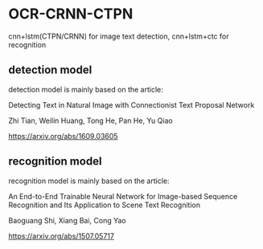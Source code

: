 # OCR-CRNN-CTPN
cnn+lstm(CTPN/CRNN) for image text detection, cnn+lstm+ctc for recognition


## detection model

detection model is mainly based on the article:
  
Detecting Text in Natural Image with Connectionist Text Proposal Network
  
Zhi Tian, Weilin Huang, Tong He, Pan He, Yu Qiao
  
https://arxiv.org/abs/1609.03605


## recognition model

recognition model is mainly based on the article:
  
An End-to-End Trainable Neural Network for Image-based Sequence Recognition and Its Application to Scene Text Recognition
  
Baoguang Shi, Xiang Bai, Cong Yao
  
https://arxiv.org/abs/1507.05717



